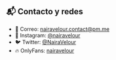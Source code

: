 ## 📬 Contacto y redes

- 💌 Correo: [nairavelour.contact@pm.me](mailto:tucorreo@example.com)
- 📸 Instagram: [@nairavelour](https://instagram.com/tucuenta)
- 🐦 Twitter: [@NairaVelour](https://twitter.com/tucuenta)
- 🔥 OnlyFans: [nairavelour](https://onlyfans.com/tucuenta)

